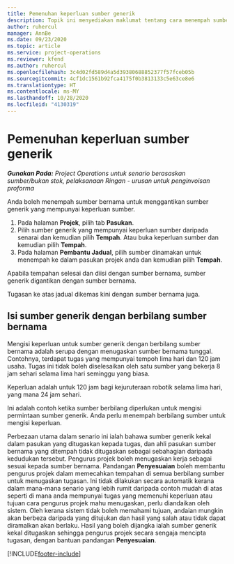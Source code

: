```yaml
---
title: Pemenuhan keperluan sumber generik
description: Topik ini menyediakan maklumat tentang cara menempah sumber bernama untuk keperluan sumber generik.
author: ruhercul
manager: AnnBe
ms.date: 09/23/2020
ms.topic: article
ms.service: project-operations
ms.reviewer: kfend
ms.author: ruhercul
ms.openlocfilehash: 3c4d02fd589d4a5d39380688852377f57fceb05b
ms.sourcegitcommit: 4cf1dc1561b92fca4175f0b3813133c5e63ce8e6
ms.translationtype: HT
ms.contentlocale: ms-MY
ms.lasthandoff: 10/28/2020
ms.locfileid: "4130319"
---
```

# <a name="generic-resource-requirement-fulfillment"></a>Pemenuhan keperluan sumber generik

_**Gunakan Pada:** Project Operations untuk senario berasaskan sumber/bukan stok, pelaksanaan Ringan - urusan untuk penginvoisan proforma_

Anda boleh menempah sumber bernama untuk menggantikan sumber generik yang mempunyai keperluan sumber.

1. Pada halaman **Projek**, pilih tab **Pasukan**.
2. Pilih sumber generik yang mempunyai keperluan sumber daripada senarai dan kemudian pilih **Tempah**. Atau buka keperluan sumber dan kemudian pilih **Tempah**.
3. Pada halaman **Pembantu Jadual**, pilih sumber dinamakan untuk menempah ke dalam pasukan projek anda dan kemudian pilih **Tempah**.

Apabila tempahan selesai dan diisi dengan sumber bernama, sumber generik digantikan dengan sumber bernama.

Tugasan ke atas jadual dikemas kini dengan sumber bernama juga.

## <a name="fulfill-a-generic-resource-with-multiple-named-resources"></a>Isi sumber generik dengan berbilang sumber bernama
Mengisi keperluan untuk sumber generik dengan berbilang sumber bernama adalah serupa dengan menugaskan sumber bernama tunggal. Contohnya, terdapat tugas yang mempunyai tempoh lima hari dan 120 jam usaha. Tugas ini tidak boleh diselesaikan oleh satu sumber yang bekerja 8 jam sehari selama lima hari seminggu yang biasa. 

Keperluan adalah untuk 120 jam bagi kejuruteraan robotik selama lima hari, yang mana 24 jam sehari.

Ini adalah contoh ketika sumber berbilang diperlukan untuk mengisi permintaan sumber generik. Anda perlu menempah berbilang sumber untuk mengisi keperluan.

Perbezaan utama dalam senario ini ialah bahawa sumber generik kekal dalam pasukan yang ditugaskan kepada tugas, dan ahli pasukan sumber bernama yang ditempah tidak ditugaskan sebagai sebahagian daripada kedudukan tersebut. Pengurus projek boleh menugaskan kerja sebagai sesuai kepada sumber bernama. Pandangan **Penyesuaian** boleh membantu pengurus projek dalam memecahkan tempahan di semua berbilang sumber untuk menugaskan tugasan. Ini tidak dilakukan secara automatik kerana dalam mana-mana senario yang lebih rumit daripada contoh mudah di atas seperti di mana anda mempunyai tugas yang memenuhi keperluan atau tujuan cara pengurus projek mahu menugaskan, perlu diandaikan oleh sistem. Oleh kerana sistem tidak boleh memahami tujuan, andaian mungkin akan berbeza daripada yang ditujukan dan hasil yang salah atau tidak dapat diramalkan akan berlaku. Hasil yang boleh dijangka ialah sumber generik kekal ditugaskan sehingga pengurus projek secara sengaja mencipta tugasan, dengan bantuan pandangan **Penyesuaian**.




[!INCLUDE[footer-include](../includes/footer-banner.md)]